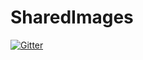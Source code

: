 # SharedImages

[![Gitter](https://badges.gitter.im/SharedImages/Lobby.svg)](https://gitter.im/SharedImages/Lobby?utm_source=badge&utm_medium=badge&utm_campaign=pr-badge&utm_content=badge)